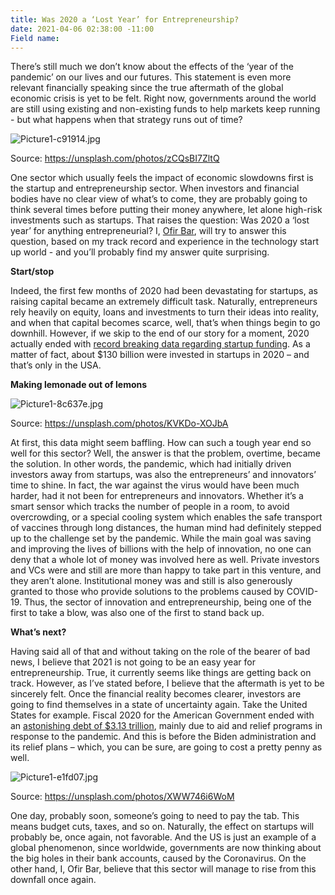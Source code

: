```yaml
---
title: Was 2020 a ‘Lost Year’ for Entrepreneurship?
date: 2021-04-06 02:38:00 -11:00
Field name: 
---
```


There’s still much we don’t know about the effects of the ‘year of the pandemic’ on our lives and our futures. This statement is even more relevant financially speaking since the true aftermath of the global economic crisis is yet to be felt. Right now, governments around the world are still using existing and non-existing funds to help markets keep running - but what happens when that strategy runs out of time?

![Picture1-c91914.jpg](/uploads/Picture1-c91914.jpg)

Source: https://unsplash.com/photos/zCQsBI7ZltQ

One sector which usually feels the impact of economic slowdowns first is the startup and entrepreneurship sector. When investors and financial bodies have no clear view of what’s to come, they are probably going to think several times before putting their money anywhere, let alone high-risk investments such as startups. 
That raises the question: Was 2020 a ‘lost year’ for anything entrepreneurial? I, [Ofir Bar](https://medium.com/@ofireyalbar), will try to answer this question, based on my track record and experience in the technology start up world - and you’ll probably find my answer quite surprising.

**Start/stop**

Indeed, the first few months of 2020 had been devastating for startups, as raising capital became an extremely difficult task. Naturally, entrepreneurs rely heavily on equity, loans and investments to turn their ideas into reality, and when that capital becomes scarce, well, that’s when things begin to go downhill. However, if we skip to the end of our story for a moment, 2020 actually ended with [record breaking data regarding startup funding](https://www.bloomberg.com/news/articles/2021-01-13/startup-funding-touches-new-records-amid-pandemic). As a matter of fact, about $130 billion were invested in startups in 2020 – and that’s only in the USA.

**Making lemonade out of lemons**

![Picture1-8c637e.jpg](/uploads/Picture1-8c637e.jpg)

Source: https://unsplash.com/photos/KVKDo-XOJbA

At first, this data might seem baffling. How can such a tough year end so well for this sector? Well, the answer is that the problem, overtime, became the solution. In other words, the pandemic, which had initially driven investors away from startups, was also the entrepreneurs’ and innovators’ time to shine. In fact, the war against the virus would have been much harder, had it not been for entrepreneurs and innovators. 
Whether it’s a smart sensor which tracks the number of people in a room, to avoid overcrowding, or a special cooling system which enables the safe transport of vaccines through long distances, the human mind had definitely stepped up to the challenge set by the pandemic. While the main goal was saving and improving the lives of billions with the help of innovation, no one can deny that a whole lot of money was involved here as well.
Private investors and VCs were and still are more than happy to take part in this venture, and they aren’t alone. Institutional money was and still is also generously granted to those who provide solutions to the problems caused by COVID-19. Thus, the sector of innovation and entrepreneurship, being one of the first to take a blow, was also one of the first to stand back up.

**What’s next?**

Having said all of that and without taking on the role of the bearer of bad news, I believe that 2021 is not going to be an easy year for entrepreneurship. True, it currently seems like things are getting back on track. However, as I’ve stated before, I believe that the aftermath is yet to be sincerely felt. Once the financial reality becomes clearer, investors are going to find themselves in a state of uncertainty again.
Take the United States for example. Fiscal 2020 for the American Government ended with an [astonishing debt of $3.13 trillion](https://www.cnbc.com/2020/10/16/us-government-budget-ends-fiscal-year-with-a-more-than-3-trillion-deficit.html#:~:text=U.S.%20government%20budget%20ends%20fiscal%20year%20with%20a%20more%20than%20%243%20trillion%20deficit,-Published%20Fri%2C%20Oct&text=The%20final%20tally%20for%20the,of%20%241.4%20trillion%20in%202009.), mainly due to aid and relief programs in response to the pandemic. And this is before the Biden administration and its relief plans – which, you can be sure, are going to cost a pretty penny as well.

![Picture1-e1fd07.jpg](/uploads/Picture1-e1fd07.jpg)

Source: https://unsplash.com/photos/XWW746i6WoM

One day, probably soon, someone’s going to need to pay the tab. This means budget cuts, taxes, and so on. Naturally, the effect on startups will probably be, once again, not favorable. And the US is just an example of a global phenomenon, since worldwide, governments are now thinking about the big holes in their bank accounts, caused by the Coronavirus. On the other hand, I, Ofir Bar, believe that this sector will manage to rise from this downfall once again.
